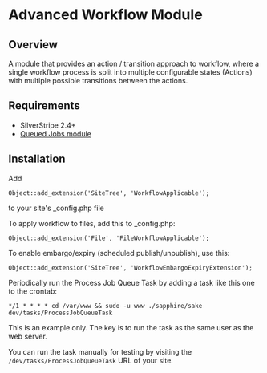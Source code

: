 Advanced Workflow Module
========================

Overview
--------

A module that provides an action / transition approach to workflow, where a
single workflow process is split into multiple configurable states (Actions)
with multiple possible transitions between the actions.

Requirements
------------
* SilverStripe 2.4+
* [Queued Jobs module][1]

Installation
------------

Add 

	Object::add_extension('SiteTree', 'WorkflowApplicable');

to your site's _config.php file

To apply workflow to files, add this to _config.php:

	Object::add_extension('File', 'FileWorkflowApplicable');

To enable embargo/expiry (scheduled publish/unpublish), use this:

	Object::add_extension('SiteTree', 'WorkflowEmbargoExpiryExtension');

Periodically run the Process Job Queue Task by adding a task like this one to the crontab:

	*/1 * * * * cd /var/www && sudo -u www ./sapphire/sake dev/tasks/ProcessJobQueueTask

This is an example only. The key is to run the task as the same user as the web server.

You can run the task manually for testing by visiting the `/dev/tasks/ProcessJobQueueTask` URL of your site.

[1]:https://github.com/nyeholt/silverstripe-queuedjobs


